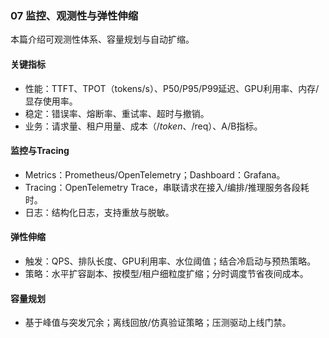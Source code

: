 ### 07 监控、观测性与弹性伸缩

本篇介绍可观测性体系、容量规划与自动扩缩。

#### 关键指标
- 性能：TTFT、TPOT（tokens/s）、P50/P95/P99延迟、GPU利用率、内存/显存使用率。
- 稳定：错误率、熔断率、重试率、超时与撤销。
- 业务：请求量、租户用量、成本（$/token、$/req）、A/B指标。

#### 监控与Tracing
- Metrics：Prometheus/OpenTelemetry；Dashboard：Grafana。
- Tracing：OpenTelemetry Trace，串联请求在接入/编排/推理服务各段耗时。
- 日志：结构化日志，支持重放与脱敏。

#### 弹性伸缩
- 触发：QPS、排队长度、GPU利用率、水位阈值；结合冷启动与预热策略。
- 策略：水平扩容副本、按模型/租户细粒度扩缩；分时调度节省夜间成本。

#### 容量规划
- 基于峰值与突发冗余；离线回放/仿真验证策略；压测驱动上线门禁。


